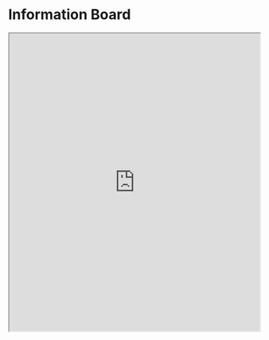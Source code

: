 # Information Board

<iframe src="https://docs.google.com/document/d/e/2PACX-1vSo4sT59oNumy-Pas2h6mKf8n-xrVfSYEJBb1MSMqi4ZBOzGG4sOp2AznMrPnPUMZU2bSRa2cJ8Zax1/pub?embedded=true" width="100%" height="600px"></iframe>